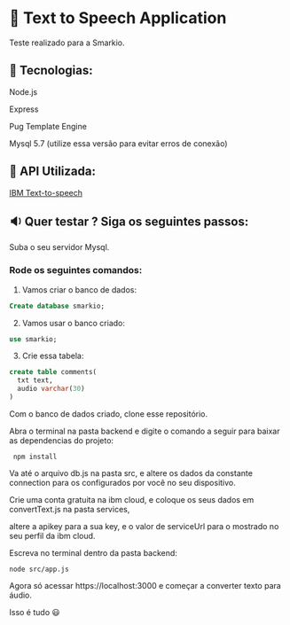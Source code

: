 # :speech_balloon: Text to Speech Application 
Teste realizado para a Smarkio.

## :wrench: Tecnologias:
Node.js

Express

Pug Template Engine

Mysql 5.7 (utilize essa versão para evitar erros de conexão)

## :calling: API Utilizada: 
[IBM Text-to-speech](https://www.ibm.com/br-pt/cloud/watson-text-to-speech)

## :sound: Quer testar ? Siga os seguintes passos:
Suba o seu servidor Mysql.

### Rode os seguintes comandos:
1) Vamos criar o banco de dados:
```sql Create database smarkio;
Create database smarkio;
```

2) Vamos usar o banco criado:
```sql
use smarkio;
```

3) Crie essa tabela:

```sql
create table comments(
  txt text,
  audio varchar(30)
)
```

Com o banco de dados criado, clone esse repositório.

Abra o terminal na pasta backend e digite o comando a seguir para baixar as dependencias do projeto:
```node
 npm install
```

Va até o arquivo db.js na pasta src, e altere os dados da constante connection para os configurados por você no seu dispositivo.

Crie uma conta gratuita na ibm cloud, e coloque os seus dados em convertText.js na pasta services, 

altere a apikey para a sua key, e o valor de serviceUrl para o mostrado no seu perfil da ibm cloud.

Escreva no terminal dentro da pasta backend:
```node
node src/app.js
```

Agora só acessar https://localhost:3000 e começar a converter texto para áudio.

Isso é tudo :smiley:




